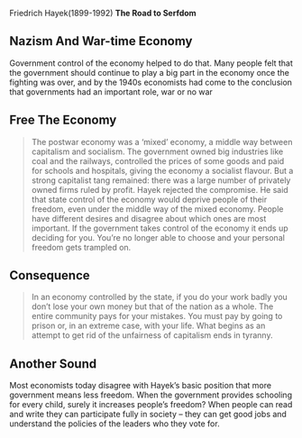 Friedrich Hayek(1899-1992)
__The Road to Serfdom__
## Nazism And War-time Economy
Government control of the economy helped to do that. Many people felt that the government should continue to play a big part in the economy once the fighting was over, and by the 1940s economists had come to the conclusion that governments had an important role, war or no war

## Free The Economy
> The postwar economy was a ‘mixed’ economy, a middle way between capitalism and socialism. The government owned big industries like coal and the railways, controlled the prices of some goods and paid for schools and hospitals, giving the economy a socialist flavour. But a strong capitalist tang remained: there was a large number of privately owned firms ruled by profit. Hayek rejected the compromise. He said that state control of the economy would deprive people of their freedom, even under the middle way of the mixed economy.
> People have different desires and disagree about which ones are most important. If the government takes control of the economy it ends up deciding for you. You’re no longer able to choose and your personal freedom gets trampled on.

## Consequence
> In an economy controlled by the state, if you do your work badly you don’t lose your own money but that of the nation as a whole. The entire community pays for your mistakes. You must pay by going to prison or, in an extreme case, with your life. What begins as an attempt to get rid of the unfairness of capitalism ends in tyranny.

## Another Sound
Most economists today disagree with Hayek’s basic position that more government means less freedom. When the government provides schooling for every child, surely it increases people’s freedom? When people can read and write they can participate fully in society – they can get good jobs and understand the policies of the leaders who they vote for. 